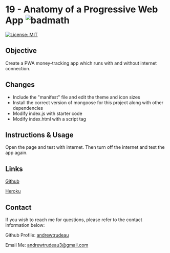 # 19 - Anatomy of a Progressive Web App ![badmath](https://img.shields.io/badge/-JavaScript-000000?logo=javascript)
[![License: MIT](https://img.shields.io/badge/License-MIT-yellow.svg)](https://opensource.org/licenses/MIT)

## Objective 

Create a PWA money-tracking app which runs with and without internet connection.

## Changes

- Include the "manifest" file and edit the theme and icon sizes
- Install the correct version of mongoose for this project along with other dependencies
- Modify index.js with starter code
- Modify index.html with a script tag

## Instructions & Usage

Open the page and test with internet. Then turn off the internet and test the app again.

## Links

[Github](https://github.com/andrewtrudeau/19-Progressive-Budget)

[Heroku](https://hw18-homework-fitness-tracker.herokuapp.com/)

## Contact

If you wish to reach me for questions, please refer to the contact information below:

Github Profile: [andrewtrudeau](https://github.com/andrewtrudeau)

Email Me: [andrewtrudeau3@gmail.com](mailto:andrewtrudeau3@gmail.com)